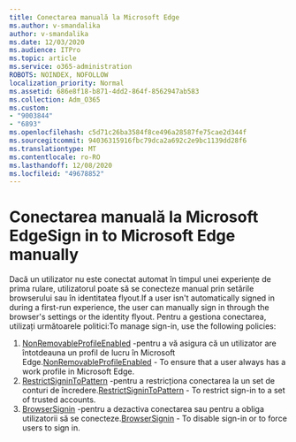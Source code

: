 ```yaml
---
title: Conectarea manuală la Microsoft Edge
ms.author: v-smandalika
author: v-smandalika
ms.date: 12/03/2020
ms.audience: ITPro
ms.topic: article
ms.service: o365-administration
ROBOTS: NOINDEX, NOFOLLOW
localization_priority: Normal
ms.assetid: 686e8f18-b871-4dd2-864f-8562947ab583
ms.collection: Adm_O365
ms.custom:
- "9003844"
- "6893"
ms.openlocfilehash: c5d71c26ba3584f8ce496a28587fe75cae2d344f
ms.sourcegitcommit: 94036315916fbc79dca2a692c2e9bc1139dd28f6
ms.translationtype: MT
ms.contentlocale: ro-RO
ms.lasthandoff: 12/08/2020
ms.locfileid: "49678852"
---
```

# <a name="sign-in-to-microsoft-edge-manually"></a><span data-ttu-id="762b0-102">Conectarea manuală la Microsoft Edge</span><span class="sxs-lookup"><span data-stu-id="762b0-102">Sign in to Microsoft Edge manually</span></span>

<span data-ttu-id="762b0-103">Dacă un utilizator nu este conectat automat în timpul unei experiențe de prima rulare, utilizatorul poate să se conecteze manual prin setările browserului sau în identitatea flyout.</span><span class="sxs-lookup"><span data-stu-id="762b0-103">If a user isn't automatically signed in during a first-run experience, the user can manually sign in through the browser's settings or the identity flyout.</span></span> <span data-ttu-id="762b0-104">Pentru a gestiona conectarea, utilizați următoarele politici:</span><span class="sxs-lookup"><span data-stu-id="762b0-104">To manage sign-in, use the following policies:</span></span>

1. <span data-ttu-id="762b0-105">[NonRemovableProfileEnabled](https://docs.microsoft.com/deployedge/microsoft-edge-policies#nonremovableprofileenabled) -pentru a vă asigura că un utilizator are întotdeauna un profil de lucru în Microsoft Edge.</span><span class="sxs-lookup"><span data-stu-id="762b0-105">[NonRemovableProfileEnabled](https://docs.microsoft.com/deployedge/microsoft-edge-policies#nonremovableprofileenabled) - To ensure that a user always has a work profile in Microsoft Edge.</span></span>
2. <span data-ttu-id="762b0-106">[RestrictSigninToPattern](https://docs.microsoft.com/deployedge/microsoft-edge-policies#restrictsignintopattern) -pentru a restricționa conectarea la un set de conturi de încredere.</span><span class="sxs-lookup"><span data-stu-id="762b0-106">[RestrictSigninToPattern](https://docs.microsoft.com/deployedge/microsoft-edge-policies#restrictsignintopattern) - To restrict sign-in to a set of trusted accounts.</span></span>
3. <span data-ttu-id="762b0-107">[BrowserSignin](https://docs.microsoft.com/deployedge/microsoft-edge-policies#browsersignin) -pentru a dezactiva conectarea sau pentru a obliga utilizatorii să se conecteze.</span><span class="sxs-lookup"><span data-stu-id="762b0-107">[BrowserSignin](https://docs.microsoft.com/deployedge/microsoft-edge-policies#browsersignin) - To disable sign-in or to force users to sign in.</span></span>

